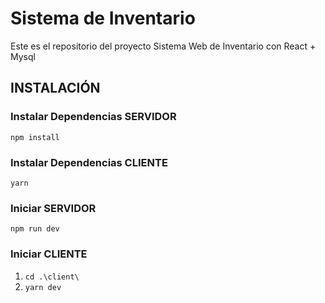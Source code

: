 # Sistema de Inventario
Este es el repositorio del proyecto Sistema Web de Inventario con React + Mysql

##  INSTALACIÓN
### Instalar Dependencias SERVIDOR
`npm install`
### Instalar Dependencias CLIENTE
`yarn `
### Iniciar SERVIDOR
`npm run dev`
### Iniciar CLIENTE

1. `cd .\client\`
2. `yarn dev`
